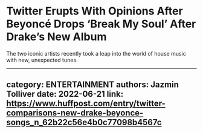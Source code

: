 # Twitter Erupts With Opinions After Beyoncé Drops ‘Break My Soul’ After Drake’s New Album

The two iconic artists recently took a leap into the world of house music with new, unexpected tunes.

---
category: ENTERTAINMENT
authors: Jazmin Tolliver
date: 2022-06-21
link: https://www.huffpost.com/entry/twitter-comparisons-new-drake-beyonce-songs_n_62b22c56e4b0c77098b4567c
---
